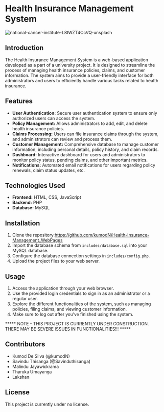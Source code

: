 # Health Insurance Management System

![national-cancer-institute-L8tWZT4CcVQ-unsplash](https://github.com/kumodN/Health-Insurance-Management_WebPages/assets/116749725/0c287858-1398-49bc-b188-004d8da418b3)


## Introduction
The Health Insurance Management System is a web-based application developed as a part of a university project. It is designed to streamline the process of managing health insurance policies, claims, and customer information. The system aims to provide a user-friendly interface for both administrators and users to efficiently handle various tasks related to health insurance.

## Features
- **User Authentication:** Secure user authentication system to ensure only authorized users can access the system.
- **Policy Management:** Allows administrators to add, edit, and delete health insurance policies.
- **Claims Processing:** Users can file insurance claims through the system, and administrators can review and process them.
- **Customer Management:** Comprehensive database to manage customer information, including personal details, policy history, and claim records.
- **Dashboard:** Interactive dashboard for users and administrators to monitor policy status, pending claims, and other important metrics.
- **Notifications:** Automated email notifications for users regarding policy renewals, claim status updates, etc.

## Technologies Used
- **Frontend:** HTML, CSS, JavaScript
- **Backend:** PHP
- **Database:** MySQL

## Installation
1. Clone the repository:https://github.com/kumodN/Health-Insurance-Management_WebPages
2. Import the database schema from `includes/database.sql` into your MySQL database.
3. Configure the database connection settings in `includes/config.php`.
4. Upload the project files to your web server.

## Usage
1. Access the application through your web browser.
2. Use the provided login credentials to sign in as an administrator or a regular user.
3. Explore the different functionalities of the system, such as managing policies, filing claims, and viewing customer information.
4. Make sure to log out after you've finished using the system.
   
  ***** NOTE - THIS PROJECT IS CURRENTLY UNDER CONSTRUCTION. THERE MAY BE SEVERE ISSUES IN FUNCTIONALITIES!!! *****

## Contributors
- Kumod De Silva (@kumodN)
- Savindu Thisanga (@Savinduthisanga)
- Malindu Jayawickrama
- Tharuka Umayanga
- Lakshan 

## License
This project is currently under no license.
